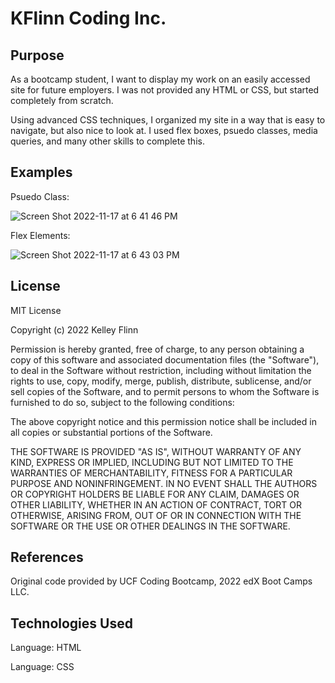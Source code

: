 # KFlinn Coding Inc.

## Purpose

As a bootcamp student, I want to display my work on an easily accessed site for future employers. I was not provided any HTML or CSS, but started completely from scratch.

Using advanced CSS techniques, I organized my site in a way that is easy to navigate, but also nice to look at. I used flex boxes, psuedo classes, media queries, and many other skills to complete this. 

## Examples

Psuedo Class:

![Screen Shot 2022-11-17 at 6 41 46 PM](https://user-images.githubusercontent.com/116764540/202583306-e6d866f7-3026-4c73-a096-90f60206939b.png)

Flex Elements:

![Screen Shot 2022-11-17 at 6 43 03 PM](https://user-images.githubusercontent.com/116764540/202583460-627a9c99-af29-4154-8e2f-a28edfe3779b.png)


## License

MIT License

Copyright (c) 2022 Kelley Flinn

Permission is hereby granted, free of charge, to any person obtaining a copy
of this software and associated documentation files (the "Software"), to deal
in the Software without restriction, including without limitation the rights
to use, copy, modify, merge, publish, distribute, sublicense, and/or sell
copies of the Software, and to permit persons to whom the Software is
furnished to do so, subject to the following conditions:

The above copyright notice and this permission notice shall be included in all
copies or substantial portions of the Software.

THE SOFTWARE IS PROVIDED "AS IS", WITHOUT WARRANTY OF ANY KIND, EXPRESS OR
IMPLIED, INCLUDING BUT NOT LIMITED TO THE WARRANTIES OF MERCHANTABILITY,
FITNESS FOR A PARTICULAR PURPOSE AND NONINFRINGEMENT. IN NO EVENT SHALL THE
AUTHORS OR COPYRIGHT HOLDERS BE LIABLE FOR ANY CLAIM, DAMAGES OR OTHER
LIABILITY, WHETHER IN AN ACTION OF CONTRACT, TORT OR OTHERWISE, ARISING FROM,
OUT OF OR IN CONNECTION WITH THE SOFTWARE OR THE USE OR OTHER DEALINGS IN THE
SOFTWARE.

## References

Original code provided by UCF Coding Bootcamp, 2022 edX Boot Camps LLC.

## Technologies Used
Language: HTML

Language: CSS
